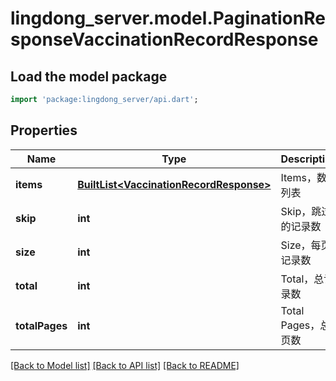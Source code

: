 # lingdong_server.model.PaginationResponseVaccinationRecordResponse

## Load the model package
```dart
import 'package:lingdong_server/api.dart';
```

## Properties
Name | Type | Description | Notes
------------ | ------------- | ------------- | -------------
**items** | [**BuiltList&lt;VaccinationRecordResponse&gt;**](VaccinationRecordResponse.md) | Items，数据列表 | 
**skip** | **int** | Skip，跳过的记录数 | 
**size** | **int** | Size，每页记录数 | 
**total** | **int** | Total，总记录数 | 
**totalPages** | **int** | Total Pages，总页数 | 

[[Back to Model list]](../README.md#documentation-for-models) [[Back to API list]](../README.md#documentation-for-api-endpoints) [[Back to README]](../README.md)


